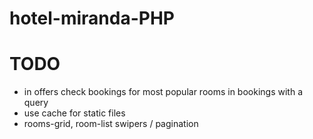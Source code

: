 # hotel-miranda-PHP

# TODO
- in offers check bookings for most popular rooms in bookings with a query
- use cache for static files
- rooms-grid, room-list swipers / pagination